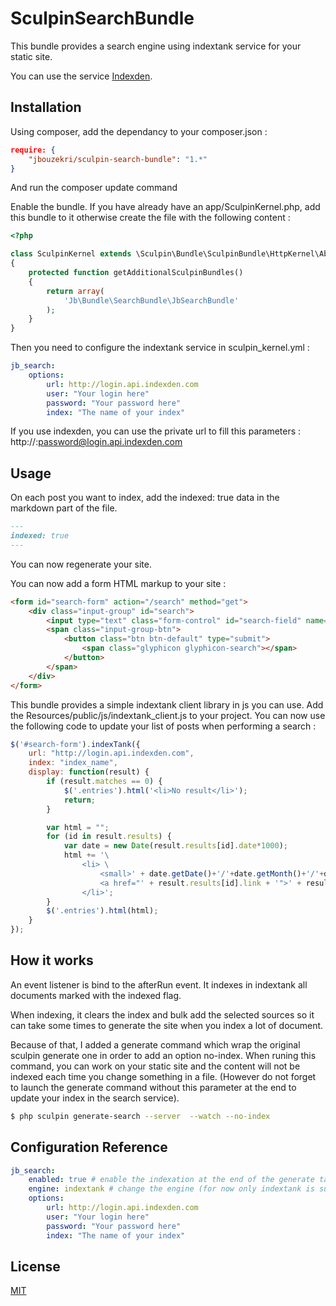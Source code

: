 SculpinSearchBundle
=====================

This bundle provides a search engine using indextank service for your static site.

You can use the service [Indexden](http://indexden.com/).

Installation
------------

Using composer, add the dependancy to your composer.json :

``` json
require: {
    "jbouzekri/sculpin-search-bundle": "1.*"
}
```

And run the composer update command

Enable the bundle. If you have already have an app/SculpinKernel.php, add this bundle to it otherwise create the file with the following content :

``` php
<?php

class SculpinKernel extends \Sculpin\Bundle\SculpinBundle\HttpKernel\AbstractKernel
{
    protected function getAdditionalSculpinBundles()
    {
        return array(
            'Jb\Bundle\SearchBundle\JbSearchBundle'
        );
    }
}
```

Then you need to configure the indextank service in sculpin_kernel.yml :

``` yml
jb_search:
    options:
        url: http://login.api.indexden.com
        user: "Your login here"
        password: "Your password here"
        index: "The name of your index"
```

If you use indexden, you can use the private url to fill this parameters : http://:password@login.api.indexden.com

Usage
-----

On each post you want to index, add the indexed: true data in the markdown part of the file.

``` md
---
indexed: true
---
```

You can now regenerate your site.

You can now add a form HTML markup to your site :

``` html
<form id="search-form" action="/search" method="get">
    <div class="input-group" id="search">
        <input type="text" class="form-control" id="search-field" name="q" placeholder="Search" autocomplete="off" />
        <span class="input-group-btn">
            <button class="btn btn-default" type="submit">
                <span class="glyphicon glyphicon-search"></span>
            </button>
        </span>
    </div>
</form>
```

This bundle provides a simple indextank client library in js you can use. Add the Resources/public/js/indextank_client.js to your project.
You can now use the following code to update your list of posts when performing a search :

``` js
$('#search-form').indexTank({
    url: "http://login.api.indexden.com",
    index: "index_name",
    display: function(result) {
        if (result.matches == 0) {
            $('.entries').html('<li>No result</li>');
            return;
        }

        var html = "";
        for (id in result.results) {
            var date = new Date(result.results[id].date*1000);
            html += '\
                <li> \
                    <small>' + date.getDate()+'/'+date.getMonth()+'/'+date.getFullYear() + '</small> \
                    <a href="' + result.results[id].link + '">' + result.results[id].title + '</a> \
                </li>';
        }
        $('.entries').html(html);
    }
});
```

How it works
------------

An event listener is bind to the afterRun event. It indexes in indextank all documents marked with the indexed flag.

When indexing, it clears the index and bulk add the selected sources so it can take some times to generate the site when you index a lot of document.

Because of that, I added a generate command which wrap the original sculpin generate one in order to add an option no-index. When runing this command, you can work
on your static site and the content will not be indexed each time you change something in a file. (However do not forget to launch the generate command without this
parameter at the end to update your index in the search service).

``` bash
$ php sculpin generate-search --server  --watch --no-index
```

Configuration Reference
-----------------------

``` yml
jb_search:
    enabled: true # enable the indexation at the end of the generate task
    engine: indextank # change the engine (for now only indextank is supported)
    options:
        url: http://login.api.indexden.com
        user: "Your login here"
        password: "Your password here"
        index: "The name of your index"
```

License
-------

[MIT](LICENSE)
